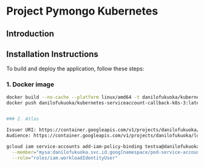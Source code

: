 # Project Pymongo Kubernetes

## Introduction


## Installation Instructions

To build and deploy the application, follow these steps:

### 1. Docker image

```bash
docker build --no-cache --platform linux/amd64 -t danilofukuoka/kubernetes-serviceaccount-callback-k8s-3 .
docker push danilofukuoka/kubernetes-serviceaccount-callback-k8s-3:latest


### 2. Atlas

Issuer URI: https://container.googleapis.com/v1/projects/danilofukuoka/locations/us-central1-c/clusters/cluster-1
Audience: https://container.googleapis.com/v1/projects/danilofukuoka/locations/us-central1-c/clusters/cluster-1

gcloud iam service-accounts add-iam-policy-binding testsa@danilofukuoka.iam.gserviceaccount.com \
  --member="mysa:danilofukuoka.svc.id.goog[namespace/pod-service-account]" \
  --role="roles/iam.workloadIdentityUser"